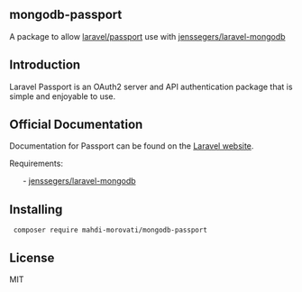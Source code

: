 
## mongodb-passport
A package to allow [laravel/passport](https://github.com/laravel/passport) use with [jenssegers/laravel-mongodb](https://github.com/jenssegers/laravel-mongodb)


## Introduction

Laravel Passport is an OAuth2 server and API authentication package that is simple and enjoyable to use.

## Official Documentation

Documentation for Passport can be found on the [Laravel website](https://laravel.com/docs/master/passport).

Requirements:

&nbsp;&nbsp;&nbsp;&nbsp;&nbsp; - [jenssegers/laravel-mongodb](https://github.com/jenssegers/laravel-mongodb)

## Installing

```shell
 composer require mahdi-morovati/mongodb-passport
```
## License

MIT

